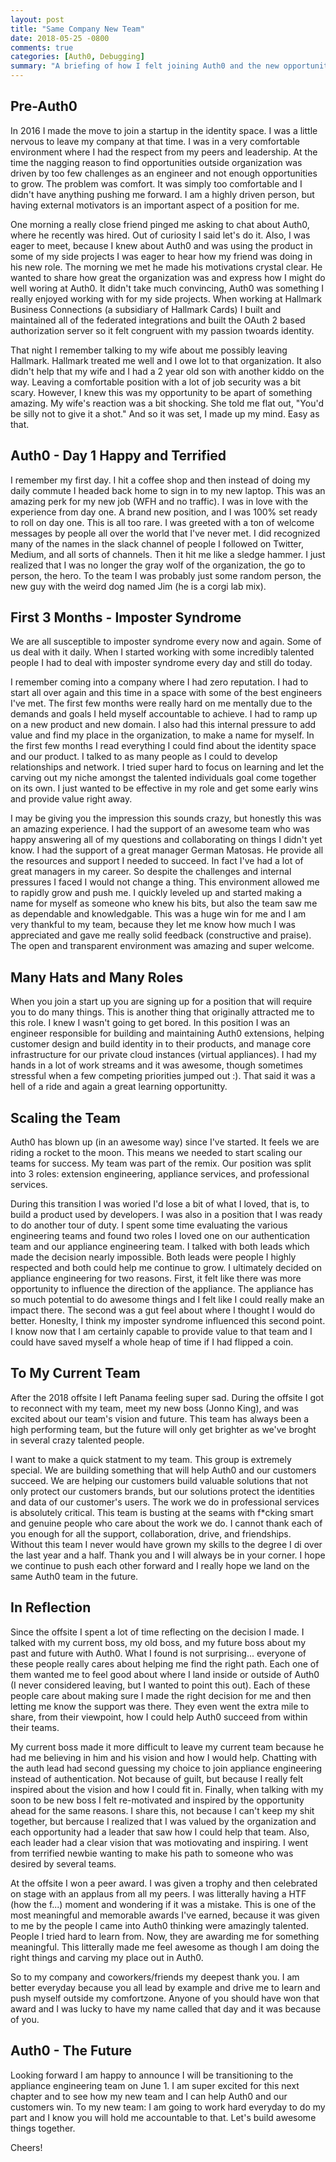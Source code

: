 ```yaml
---
layout: post
title: "Same Company New Team"
date: 2018-05-25 -0800
comments: true
categories: [Auth0, Debugging]
summary: "A briefing of how I felt joining Auth0 and the new opportunity ahead within Auth0." 
---
```


## Pre-Auth0

In 2016 I made the move to join a startup in the identity space.  I was a little nervous to leave my company at that time.  I was in a very comfortable environment where I had the respect from my peers and leadership.  At the time the nagging reason to find opportunities outside organization was driven by too few challenges as an engineer and not enough opportunities to grow.  The problem was comfort.  It was simply too comfortable and I didn't have anything pushing me forward.  I am a highly driven person, but having external motivators is an important aspect of a position for me.

One morning a really close friend pinged me asking to chat about Auth0, where he recently was hired.  Out of curiosity I said let's do it.  Also, I was eager to meet, because I knew about Auth0 and was using the product in some of my side projects I was eager to hear how my friend was doing in his new role.  The morning we met he made his motivations crystal clear.  He wanted to share how great the organization was and express how I might do well woring at Auth0.  It didn't take much convincing, Auth0 was something I really enjoyed working with for my side projects.  When working at Hallmark Business Connections (a subsidiary of Hallmark Cards) I built and maintained all of the federated integrations and built the OAuth 2 based authorization server so it felt congruent with my passion twoards identity.

That night I remember talking to my wife about me possibly leaving Hallmark.  Hallmark treated me well and I owe  lot to that organization.  It also didn't help that my wife and I had a 2 year old son with another kiddo on the way.  Leaving a comfortable position with a lot of job security was a bit scary.  However, I knew this was my opportunity to be apart of something amazing.  My wife's reaction was a bit shocking.  She told me flat out, "You'd be silly not to give it a shot."  And so it was set, I made up my mind.  Easy as that.

## Auth0 - Day 1  Happy and Terrified

I remember my first day.  I hit a coffee shop and then instead of doing my daily commute I headed back home to sign in to my new laptop.  This was an amazing perk for my new job (WFH and no traffic).  I was in love with the experience from day one.  A brand new position, and I was 100% set ready to roll on day one.  This is all too rare.  I was greeted with a ton of welcome messages by people all over the world that I've never met.  I did recognized many of the names in the slack channel of people I followed on Twitter, Medium, and all sorts of channels.  Then it hit me like a sledge hammer.  I just realized that I was no longer the gray wolf of the organization, the go to person, the hero.  To the team I was probably just some random person, the new guy with the weird dog named Jim (he is a corgi lab mix).

## First 3 Months - Imposter Syndrome

We are all susceptible to imposter syndrome every now and again.  Some of us deal with it daily.  When I started working with some incredibly talented people I had to deal with imposter syndrome every day and still do today.

I remember coming into a company where I had zero reputation.  I had to start all over again and this time in a space with some of the best engineers I've met.  The first few months were really hard on me mentally due to the demands and goals I held myself accountable to achieve.  I had to ramp up on a new product and new domain.  I also had this internal pressure to add value and find my place in the organization, to make a name for myself.  In the first few months I read everything I could find about the identity space and our product.  I talked to as many people as I could to develop relationships and network.  I tried super hard to focus on learning and let the carving out my niche amongst the talented individuals goal come together on its own.  I just wanted to be effective in my role and get some early wins and provide value right away.

I may be giving you the impression this sounds crazy, but honestly this was an amazing experience.  I had the support of an awesome team who was happy answering all of my questions and collaborating on things I didn't yet know.  I had the support of a great manager German Matosas.  He provide all the resources and support I needed to succeed.  In fact I've had a lot of great managers in my career.  So despite the challenges and internal pressures I faced I would not change a thing.  This environment allowed me to rapidly grow and push me.  I quickly leveled up and started making a name for myself as someone who knew his bits, but also the team saw me as dependable and knowledgable.  This was a huge win for me and I am very thankful to my team, because they let me know how much I was appreciated and gave me really solid feedback (constructive and praise).  The open and transparent environment was amazing and super welcome.

## Many Hats and Many Roles

When you join a start up you are signing up for a position that will require you to do many things.  This is another thing that originally attracted me to this role.  I knew I wasn't going to get bored.  In this position I was an engineer responsible for building and maintaining Auth0 extensions, helping customer design and build identity in to their products, and manage core infrastructure for our private cloud instances (virtual appliances).  I had my hands in a lot of work streams and it was awesome, though sometimes stressful when a few competing priorities jumped out :).  That said it was a hell of a ride and again a great learning opportunitty.

## Scaling the Team

Auth0 has blown up (in an awesome way) since I've started.  It feels we are riding a rocket to the moon.  This means we needed to start scaling our teams for success.  My team was part of the remix.  Our position was split into 3 roles: extension engineering, appliance services, and professional services.

During this transition I was woried I'd lose a bit of what I loved, that is, to build a product used by developers.  I was also in a position that I was ready to do another tour of duty.  I spent some time evaluating the various engineering teams and found two roles I loved one on our authentication team and our appliance engineering team.  I talked with both leads which made the decision nearly impossible.  Both leads were people I highly respected and both could help me continue to grow.  I ultimately decided on appliance engineering for two reasons.  First, it felt like there was more opportunity to influence the direction of the appliance.  The appliance has so much potential to do awesome things and I felt like I could really make an impact there.  The second was a gut feel about where I thought I would do better.  Honeslty, I think my imposter syndrome influenced this second point.  I know now that I am certainly capable to provide value to that team and I could have saved myself a whole heap of time if I had flipped a coin.

## To My Current Team

After the 2018 offsite I left Panama feeling super sad.  During the offsite I got to reconnect with my team, meet my new boss (Jonno King), and was excited about our team's vision and future. This team has always been a high performing team, but the future will only get brighter as we've broght in several crazy talented people.

I want to make a quick statment to my team.  This group is extremely special.  We are building something that will help Auth0 and our customers succeed.  We are helping our customers build valuable solutions that not only protect our customers brands, but our solutions protect the identities and data of our customer's users.  The work we do in professional services is absolutely critical.  This team is busting at the seams with f*cking smart and genuine people who care about the work we do.  I cannot thank each of you enough for all the support, collaboration, drive, and friendships.  Without this team I never would have grown my skills to the degree I di over the last year and a half.  Thank you and I will always be in your corner. I hope we continue to push each other forward and I really hope we land on the same Auth0 team in the future.  

## In Reflection

Since the offsite I spent a lot of time reflecting on the decision I made.  I talked with my current boss, my old boss, and my future boss about my past and future with Auth0.  What I found is not surprising... everyone of these people really cares about helping me find the right path.  Each one of them wanted me to feel good about where I land inside or outside of Auth0 (I never considered leaving, but I wanted to point this out).  Each of these people care about making sure I made the right decision for me and then letting me know the support was there.  They even went the extra mile to share, from their viewpoint, how I could help Auth0 succeed from within their teams.

My current boss made it more difficult to leave my current team because he had me believing in him and his vision and how I would help. Chatting with the auth lead had second guessing my choice to join appliance engineering instead of authentication.  Not because of guilt, but because I really felt inspired about the vision and how I could fit in. Finally, when talking with my soon to be new boss I felt re-motivated and inspired by the opportunity ahead for the same reasons.  I share this, not because I can't keep my shit together, but bercause I realized that I was valued by the organization and each opportunity had a leader that saw how I could help that team.  Also, each leader had a clear vision that was motiovating and inspiring.  I went from terrified newbie wanting to make his path to someone who was desired by several teams.

At the offsite I won a peer award.  I was given a trophy and then celebrated on stage with an applaus from all my peers.  I was litterally having a HTF (how the f...) moment and wondering if it was a mistake.  This is one of the most meaningful and memorable awards I've earned, because it was given to me by the people I came into Auth0 thinking were amazingly talented.  People I tried hard to learn from.  Now, they are awarding me for something meaningful.  This litterally made me feel awesome as though I am doing the right things and carving my place out in Auth0.

So to my company and coworkers/friends my deepest thank you.  I am better everyday because you all lead by example and drive me to learn and push myself outside my comfortzone.  Anyone of you should have won that award and I was lucky to have my name called that day and it was because of you.

## Auth0 - The Future

Looking forward I am happy to announce I will be transitioning to the appliance engineering team on June 1.  I am super excited for this next chapter and to see how my new team and I can help Auth0 and our customers win.  To my new team: I am going to work hard everyday to do my part and I know you will hold me accountable to that.  Let's build awesome things together.

Cheers!
